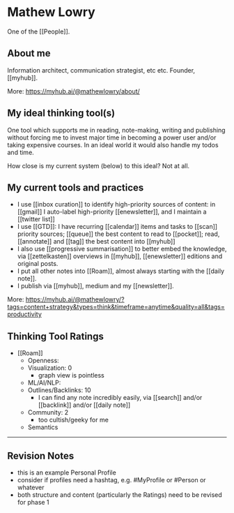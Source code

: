 # Mathew Lowry

One of the [[People]].

## About me

Information architect, communication strategist, etc etc. Founder, [[myhub]].

More: <https://myhub.ai/@mathewlowry/about/>

## My ideal thinking tool(s) 

One tool which supports me in reading, note-making, writing and publishing without forcing me to invest major time in becoming a power user and/or taking expensive courses. In an ideal world it would also handle my todos and time.

How close is my current system (below) to this ideal? Not at all.

## My current tools and practices

* I use  [[inbox curation]] to identify high-priority sources of content: in [[gmail]] I auto-label high-priority [[enewsletter]], and I maintain a [[twitter list]]
* I use [[GTD]]: I have recurring [[calendar]] items and tasks to [[scan]] priority sources; [[queue]] the best content to read to [[pocket]]; read, [[annotate]] and [[tag]] the best content into [[myhub]]
* I also use [[progressive summarisation]] to better embed the knowledge,  via [[zettelkasten]] overviews in [[myhub]], [[enewsletter]] editions and original posts.
* I put all other notes into [[Roam]], almost always starting with the [[daily note]].
* I publish via [[myhub]], medium and my [[newsletter]].

More: https://myhub.ai/@mathewlowry/?tags=content+strategy&types=think&timeframe=anytime&quality=all&tags=productivity

## Thinking Tool Ratings
* [[Roam]] 
	* Openness: 
	* Visualization: 0
		* graph view is pointless
	* ML/AI/NLP: 
	* Outlines/Backlinks: 10
		* I can find any note incredibly easily, via [[search]] and/or [[backlink]] and/or [[daily note]]
	* Community: 2
		* too cultish/geeky for me
	* Semantics

---

## Revision Notes

* this is an example Personal Profile
* consider if profiles need a hashtag, e.g. #MyProfile or #Person or whatever
* both structure and content (particularly the Ratings) need to be revised for phase 1

